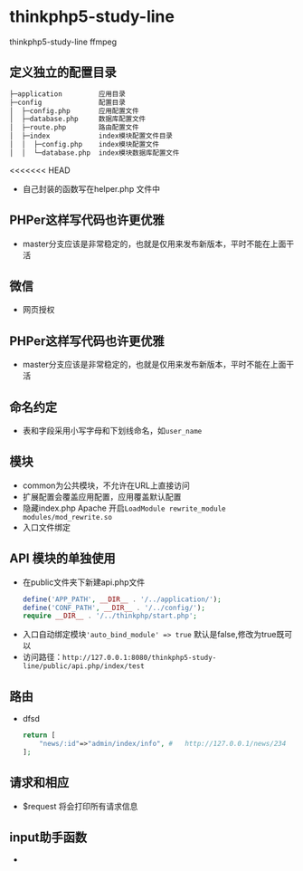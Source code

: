 # thinkphp5-study-line
thinkphp5-study-line
ffmpeg
##  定义独立的配置目录 
```bash
├─application         应用目录
├─config              配置目录
│  ├─config.php       应用配置文件
│  ├─database.php     数据库配置文件
│  ├─route.php        路由配置文件
│  ├─index            index模块配置文件目录
│  │  ├─config.php    index模块配置文件
│  │  └─database.php  index模块数据库配置文件
```
<<<<<<< HEAD
+   自己封装的函数写在helper.php 文件中
##   PHPer这样写代码也许更优雅
+   master分支应该是非常稳定的，也就是仅用来发布新版本，平时不能在上面干活
##  微信
+   网页授权

##   PHPer这样写代码也许更优雅
+   master分支应该是非常稳定的，也就是仅用来发布新版本，平时不能在上面干活

## 命名约定
+   表和字段采用小写字母和下划线命名，如`user_name`

##  模块
+   common为公共模块，不允许在URL上直接访问   
+   扩展配置会覆盖应用配置，应用覆盖默认配置   
+   隐藏index.php Apache 开启`LoadModule rewrite_module modules/mod_rewrite.so`
+   入口文件绑定
##  API 模块的单独使用
+   在public文件夹下新建api.php文件
    ```php
    define('APP_PATH', __DIR__ . '/../application/');
    define('CONF_PATH', __DIR__ . '/../config/');
    require __DIR__ . '/../thinkphp/start.php';
    ```
+   入口自动绑定模块`'auto_bind_module' => true` 默认是false,修改为true既可以
+   访问路径：`http://127.0.0.1:8080/thinkphp5-study-line/public/api.php/index/test`
##  路由
+   dfsd
    ```php
    return [
        "news/:id"=>"admin/index/info", #   http://127.0.0.1/news/234
    ];
    ```
##  请求和相应
+   $request 将会打印所有请求信息
##  input助手函数
+   



